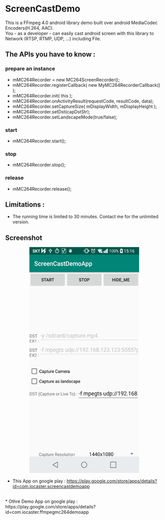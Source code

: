 ScreenCastDemo
==============

This is a FFmpeg 4.0 android library demo built over android MediaCodec Encoders(H.264, AAC).<br>
You - as a developer - can easily cast android screen with this library to Network (RTSP, RTMP, UDP, ...) including File.

## The APIs you have to know : 

### prepare an instance
* mMC264Recorder = new MC264ScreenRecorder();
* mMC264Recorder.registerCallback( new MyMC264RecorderCallback() );
* mMC264Recorder.init( this );
* mMC264Recorder.onActivityResult(requestCode, resultCode, data);
* mMC264Recorder.setCaptureSize( mDisplayWidth, mDisplayHeight );
* mMC264Recorder.setDst(capDstStr);
* mMC264Recorder.setLandscapeMode(true/false);

### start
* mMC264Recorder.start();

### stop
* mMC264Recorder.stop();

### release
* mMC264Recorder.release();

## Limitations :
* The running time is limited to 30 minutes. Contact me for the unlimited version.



## Screenshot
<p align="center">
  <img src="./ScreenCastDemo-Portrait.png" width="350" height="720">
</p>

* This App on google play : https://play.google.com/store/apps/details?id=com.iocaster.screencastdemoapp
<br>
* Othre Demo App on google play : https://play.google.com/store/apps/details?id=com.iocaster.ffmpegmc264demoapp

<br>
<br>




